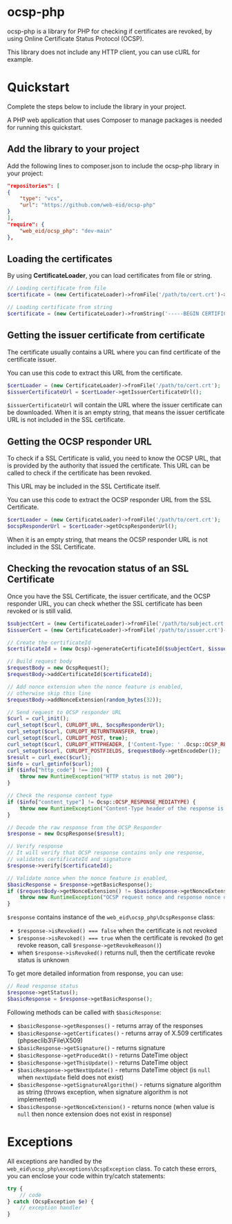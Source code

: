 # ocsp-php

ocsp-php is a library for PHP for checking if certificates are revoked, by using Online Certificate Status Protocol (OCSP).

This library does not include any HTTP client, you can use cURL for example.

# Quickstart

Complete the steps below to include the library in your project.

A PHP web application that uses Composer to manage packages is needed for running this quickstart.

## Add the library to your project

Add the following lines to composer.json to include the ocsp-php library in your project:

```json
"repositories": [
{
    "type": "vcs",
    "url": "https://github.com/web-eid/ocsp-php"
}
],
"require": {
    "web_eid/ocsp_php": "dev-main"
},
```

## Loading the certificates

By using **CertificateLoader**, you can load certificates from file or string.

```php
// Loading certificate from file
$certificate = (new CertificateLoader)->fromFile('/path/to/cert.crt')->getCert();

// Loading certificate from string
$certificate = (new CertificateLoader)->fromString('-----BEGIN CERTIFICATE-----MIIEAzCCA...-----END CERTIFICATE-----')->getCert();
```

## Getting the issuer certificate from certificate

The certificate usually contains a URL where you can find certificate of the certificate issuer.

You can use this code to extract this URL from the certificate.

```php
$certLoader = (new CertificateLoader)->fromFile('/path/to/cert.crt');
$issuerCertificateUrl = $certLoader->getIssuerCertificateUrl();
```

`$issuerCertificateUrl` will contain the URL where the issuer certificate can be downloaded. When it is an empty string, that means the issuer certificate URL is not included in the SSL certificate.

## Getting the OCSP responder URL

To check if a SSL Certificate is valid, you need to know the OCSP URL, that is provided by the authority that issued the certificate. This URL can be called to check if the certificate has been revoked.

This URL may be included in the SSL Certificate itself.

You can use this code to extract the OCSP responder URL from the SSL Certificate.

```php
$certLoader = (new CertificateLoader)->fromFile('/path/to/cert.crt');
$ocspResponderUrl = $certLoader->getOcspResponderUrl();
```
When it is an empty string, that means the OCSP responder URL is not included in the SSL Certificate.

## Checking the revocation status of an SSL Certificate

Once you have the SSL Certificate, the issuer certificate, and the OCSP responder URL, you can check whether the SSL certificate has been revoked or is still valid.

```php
$subjectCert = (new CertificateLoader)->fromFile('/path/to/subject.crt')->getCert();
$issuerCert = (new CertificateLoader)->fromFile('/path/to/issuer.crt')->getCert();

// Create the certificateId
$certificateId = (new Ocsp)->generateCertificateId($subjectCert, $issuerCert);

// Build request body
$requestBody = new OcspRequest();
$requestBody->addCertificateId($certificateId);

// Add nonce extension when the nonce feature is enabled,
// otherwise skip this line
$requestBody->addNonceExtension(random_bytes(32));

// Send request to OCSP responder URL
$curl = curl_init();
curl_setopt($curl, CURLOPT_URL, $ocspResponderUrl);
curl_setopt($curl, CURLOPT_RETURNTRANSFER, true);
curl_setopt($curl, CURLOPT_POST, true);
curl_setopt($curl, CURLOPT_HTTPHEADER, ['Content-Type: ' .Ocsp::OCSP_REQUEST_MEDIATYPE]);
curl_setopt($curl, CURLOPT_POSTFIELDS, $requestBody->getEncodeDer());
$result = curl_exec($curl);
$info = curl_getinfo($curl);
if ($info["http_code"] !== 200) {
    throw new RuntimeException("HTTP status is not 200");
}

// Check the response content type
if ($info["content_type"] != Ocsp::OCSP_RESPONSE_MEDIATYPE) {
    throw new RuntimeException("Content-Type header of the response is wrong");
}

// Decode the raw response from the OCSP Responder
$response = new OcspResponse($result);

// Verify response
// It will verify that OCSP response contains only one response,
// validates certificateId and signature
$response->verify($certificateId);

// Validate nonce when the nonce feature is enabled,
$basicResponse = $response->getBasicResponse();
if ($requestBody->getNonceExtension() != $basicResponse->getNonceExtension()) {
    throw new RuntimeException("OCSP request nonce and response nonce do not match");
} 

```
`$response` contains instance of the `web_eid\ocsp_php\OcspResponse` class:

* `$response->isRevoked() === false` when the certificate is not revoked
* `$response->isRevoked() === true` when the certificate is revoked (to get revoke reason, call `$response->getRevokeReason()`)
* when `$response->isRevoked()` returns null, then the certificate revoke status is unknown

To get more detailed information from response, you can use:

```php
// Read response status
$response->getStatus();
$basicResponse = $response->getBasicResponse();
```

Following methods can be called with `$basicResponse`:

* `$basicResponse->getResponses()` - returns array of the responses
* `$basicResponse->getCertificates()` - returns array of X.509 certificates (phpseclib3\File\X509)
* `$basicResponse->getSignature()` - returns signature
* `$basicResponse->getProducedAt()` - returns DateTime object
* `$basicResponse->getThisUpdate()` - returns DateTime object
* `$basicResponse->getNextUpdate()` - returns DateTime object (is `null` when `nextUpdate` field does not exist)
* `$basicResponse->getSignatureAlgorithm()` - returns signature algorithm as string (throws exception, when signature algorithm is not implemented)
* `$basicResponse->getNonceExtension()` - returns nonce (when value is `null` then nonce extension does not exist in response)

# Exceptions

All exceptions are handled by the `web_eid\ocsp_php\exceptions\OcspException` class. To catch these errors, you can enclose your code within try/catch statements:

```php
try {
    // code
} catch (OcspException $e) {
    // exception handler
}
```
